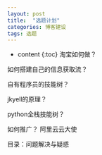 ```yaml
---
layout: post
title:  "选题计划"
categories: 博客建设
tags: 选题
---
```


* content
{:toc}
淘宝如何做？

如何搭建自己的信息获取流？

自有程序员的技能树？

jkyell的原理？

python全栈技能树？



如何推广？
阿里云云大使

目录：问题解决与疑惑
